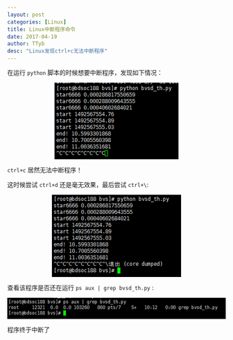 ```yaml
---
layout: post
categories: [Linux]
title: Linux中断程序命令
date: 2017-04-19
author: TTyb
desc: "Linux发现ctrl+c无法中断程序"
---
```


在运行 `python` 脚本的时候想要中断程序，发现如下情况：

<p style="text-align:center"><img src="/static/postimage/linux/stop/996148-20170419100644618-865355723.png" class="img-responsive" style="display: block; margin-right: auto; margin-left: auto;"></p>

`ctrl+c` 居然无法中断程序！

这时候尝试 `ctrl+d` 还是毫无效果，最后尝试 `ctrl+\`:

<p style="text-align:center"><img src="/static/postimage/linux/stop/996148-20170419100824977-2099921750.png" class="img-responsive" style="display: block; margin-right: auto; margin-left: auto;"></p>

查看该程序是否还在运行 `ps aux | grep bvsd_th.py` :

<p style="text-align:center"><img src="/static/postimage/linux/stop/996148-20170419101253602-1798786690.png" class="img-responsive" style="display: block; margin-right: auto; margin-left: auto;"></p>

程序终于中断了